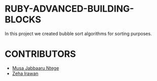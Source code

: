 # RUBY-ADVANCED-BUILDING-BLOCKS

In this project we created bubble sort algorithms for sorting purposes.

# CONTRIBUTORS 

- [Musa Jabbaaru Ntege](https://github.com/Cena-JM)
- [Zeha Irawan](https://github.com/JangkarBumi) 
